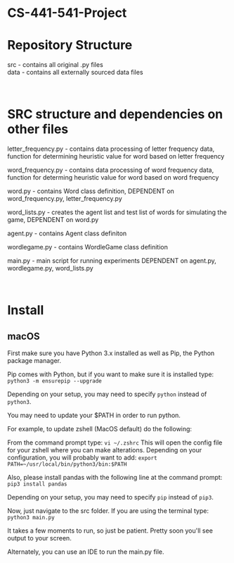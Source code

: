 # CS-441-541-Project

# Repository Structure

src - contains all original .py files<br>
data - contains all externally sourced data files

<br>

# SRC structure and dependencies on other files

letter_frequency.py - contains data processing of letter frequency data, function for determining heuristic value for word based on letter frequency<br>

word_frequency.py - contains data processing of word frequency data, function for determing heuristic value for word based on word frequency<br>

word.py - contains Word class definition, DEPENDENT on word_frequency.py, letter_frequency.py<br>

word_lists.py - creates the agent list and test list of words for simulating the game, DEPENDENT on word.py<br>

agent.py - contains Agent class definiton<br>

wordlegame.py - contains WordleGame class definition<br>

main.py - main script for running experiments DEPENDENT on agent.py,
wordlegame.py, word_lists.py <br>

<br>

# Install

## macOS

First make sure you have Python 3.x installed as well as Pip, the Python package manager.

Pip comes with Python, but if you want to make sure it is installed type:
`python3 -m ensurepip --upgrade`

Depending on your setup, you may need to specify `python` instead of `python3`.

You may need to update your $PATH in order to run python.

For example, to update zshell (MacOS default) do the following:

From the command prompt type: `vi ~/.zshrc`
This will open the config file for your zshell where you can make alterations.
Depending on your configuration, you will probably want to add:
`export PATH=~/usr/local/bin/python3/bin:$PATH`

Also, please install pandas with the following line at the command prompt:
`pip3 install pandas`

Depending on your setup, you may need to specify `pip` instead of `pip3`.

Now, just navigate to the src folder. If you are using the terminal type:
`python3 main.py`

It takes a few moments to run, so just be patient. Pretty soon you'll see output to your screen.

Alternately, you can use an IDE to run the main.py file.



